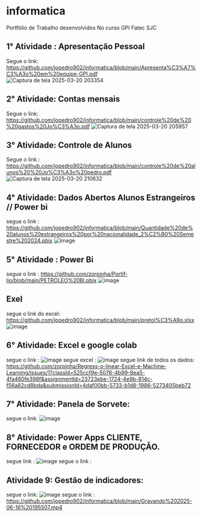 # informatica
Portfólio de Trabalho desenvolvidos No curso GPI Fatec SJC
## 1° Atividade : Apresentação Pessoal
Segue o link: https://github.com/jopedro902/informatica/blob/main/Apresenta%C3%A7%C3%A3o%20em%20equipe-GPI.pdf
![Captura de tela 2025-03-20 203354](https://github.com/user-attachments/assets/c488a7bd-ac2e-44f0-9479-f4ba0ecc559d)
## 2° Atividade: Contas mensais 
Segue o link: https://github.com/jopedro902/informatica/blob/main/controle%20de%20%20gastos%20Jo%C3%A3o.pdf
![Captura de tela 2025-03-20 205957](https://github.com/user-attachments/assets/9d0dfe9a-4d2e-4e88-8170-78e88c4034ce)
## 3° Atividade: Controle de Alunos
Segue o link : https://github.com/jopedro902/informatica/blob/main/controle%20de%20alunos%20%20Jo%C3%A3o%20pedro.pdf
![Captura de tela 2025-03-20 210632](https://github.com/user-attachments/assets/7b4ddfc6-0763-4a6a-9a40-32324d1fc2b3)
## 4° Atividade: Dados Abertos Alunos Estrangeiros // Power bi 
segue o link : https://github.com/jopedro902/informatica/blob/main/Quantidade%20de%20alunos%20estrangeiros%20por%20nacionalidade_2%C2%B0%20Semestre%202024.pbix
![image](https://github.com/user-attachments/assets/23101a0e-6436-4edd-b1b7-664e4ec7bb16)
## 5° Atividade : Power Bi
segue o link : https://github.com/zorpinha/Portif-lio/blob/main/PETROLEO%20BI.pbix
![image](https://github.com/user-attachments/assets/6be45ed1-d5e0-491f-9ff8-3c0ef4fcd5e0)
## Exel 
segue o link do excel: https://github.com/jopedro902/informatica/blob/main/pretol%C3%A9o.xlsx
![image](https://github.com/user-attachments/assets/58fb704a-d5ad-49b1-9905-85ed7e87eb3b)
## 6° Atividade: Excel e google colab 
segue o link : ![image](https://github.com/user-attachments/assets/06aee52b-ea7c-4948-b4aa-926e526dd282)
segue excel : ![image](https://github.com/user-attachments/assets/b9d85c47-03ea-4885-b50d-d0c0225fed12)
segue link de todos os dados:  https://github.com/zorpinha/Regress-o-linear-Excel-e-Machine-Learning/issues/1?classId=525ccf9e-5076-4b99-8ea5-4fa460fe398f&assignmentId=23723ebe-1724-4e9b-814c-f56a82cd8bda&submissionId=4daf00bb-5733-b1d8-1986-5273405beb72
## 7° Atividade: Panela de Sorvete: 
segue o link: ![image](https://github.com/user-attachments/assets/fb168c16-ad7e-49c9-86ce-ca2272787639)
## 8° Atividade: Power Apps CLIENTE, FORNECEDOR  e ORDEM DE PRODUÇÃO. 
segue link : ![image](https://github.com/user-attachments/assets/bf333ea0-899d-440e-8416-d936291b30f4) 
segue o link : 
## Atividade 9: Gestão de indicadores:
segue o link: ![image](https://github.com/user-attachments/assets/ad456dbb-adfa-4725-91fd-836fe4719da3)
segue  o link : https://github.com/jopedro902/informatica/blob/main/Gravando%202025-06-16%20195507.mp4
